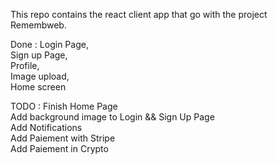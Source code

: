 This repo contains the react client app that go with the project Remembweb.

Done :
Login Page,\
Sign up Page,\
Profile,\
Image upload,\
Home screen

TODO :
Finish Home Page\
Add background image to Login && Sign Up Page\
Add Notifications\
Add Paiement with Stripe\
Add Paiement in Crypto

